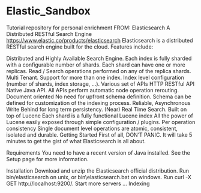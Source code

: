 # Elastic_Sandbox
Tutorial repository for personal enrichment
FROM: Elasticsearch
A Distributed RESTful Search Engine
https://www.elastic.co/products/elasticsearch
Elasticsearch is a distributed RESTful search engine built for the cloud. Features include:

Distributed and Highly Available Search Engine.
Each index is fully sharded with a configurable number of shards.
Each shard can have one or more replicas.
Read / Search operations performed on any of the replica shards.
Multi Tenant.
Support for more than one index.
Index level configuration (number of shards, index storage, …).
Various set of APIs
HTTP RESTful API
Native Java API.
All APIs perform automatic node operation rerouting.
Document oriented
No need for upfront schema definition.
Schema can be defined for customization of the indexing process.
Reliable, Asynchronous Write Behind for long term persistency.
(Near) Real Time Search.
Built on top of Lucene
Each shard is a fully functional Lucene index
All the power of Lucene easily exposed through simple configuration / plugins.
Per operation consistency
Single document level operations are atomic, consistent, isolated and durable.
Getting Started
First of all, DON’T PANIC. It will take 5 minutes to get the gist of what Elasticsearch is all about.

Requirements
You need to have a recent version of Java installed. See the Setup page for more information.

Installation
Download and unzip the Elasticsearch official distribution.
Run bin/elasticsearch on unix, or bin\elasticsearch.bat on windows.
Run curl -X GET http://localhost:9200/.
Start more servers …
Indexing
